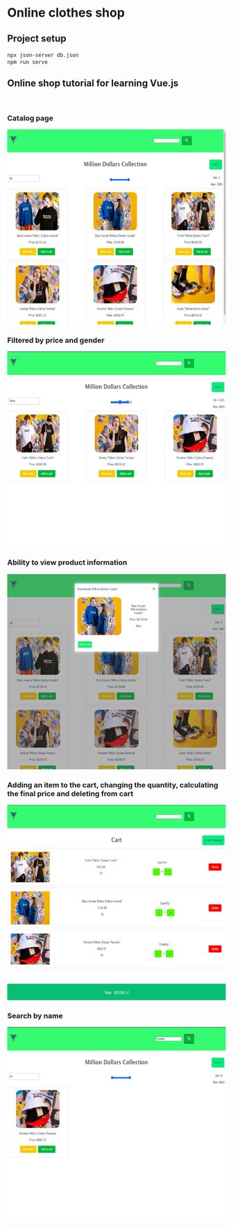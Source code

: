 # Online clothes shop

## Project setup
```
npx json-server db.json
npm run serve
```

## Online shop tutorial for learning Vue.js
<br />

### Catalog page
<img src="./Assets/1.png" width="600" height="450">
<br />

### Filtered by price and gender
<img src="./Assets/2.png" width="600" height="450">
<br />

### Ability to view product information
<img src="./Assets/3.png" width="600" height="450">
<br />

### Adding an item to the cart, changing the quantity, calculating the final price and deleting from cart
<img src="./Assets/4.png" width="600" height="450">
<br />

### Search by name
<img src="./Assets/5.png" width="600" height="450">
<br />




